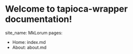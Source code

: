 # Welcome to tapioca-wrapper documentation!

site_name: MkLorum
pages:
- Home: index.md
- About: about.md
